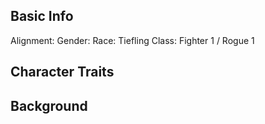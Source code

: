 ## Basic Info
Alignment:
Gender:
Race: Tiefling
Class: Fighter 1 / Rogue 1

## Character Traits


## Background